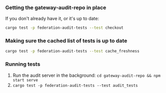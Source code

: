 ### Getting the gateway-audit-repo in place

If you don't already have it, or it's up to date:

```sh
cargo test -p federation-audit-tests --test checkout
```

### Making sure the cached list of tests is up to date

```sh
cargo test -p federation-audit-tests --test cache_freshness
```

### Running tests

1. Run the audit server in the background: `cd gateway-audit-repo && npm start serve`
2. `cargo test -p federation-audit-tests --test audit_tests`
